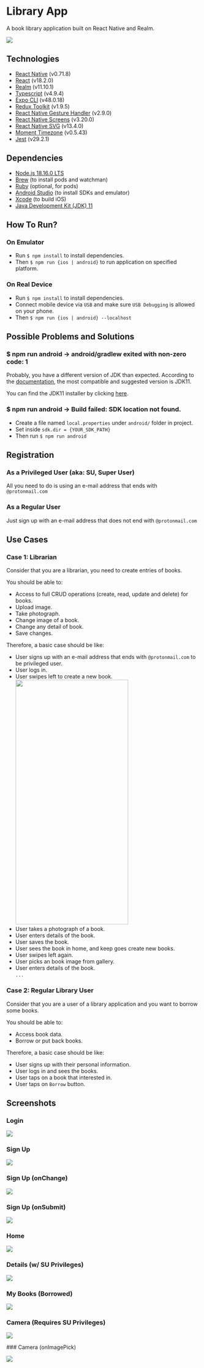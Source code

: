 # Library App

A book library application built on React Native and Realm.

<img src="./docs/screenshots/libraryapp_home_new.png" />

## Technologies

- <a href="https://reactnative.dev/">React Native</a> (v0.71.8)
- <a href="https://react.dev/">React</a> (v18.2.0)
- <a href="https://www.mongodb.com/docs/realm/sdk/react-native/">Realm</a> (v11.10.1)
- <a href="https://www.typescriptlang.org/">Typescript</a> (v4.9.4)
- <a href="https://expo.dev/">Expo CLI</a> (v48.0.18)
- <a href="https://redux-toolkit.js.org/">Redux Toolkit</a> (v1.9.5)
- <a href="https://github.com/software-mansion/react-native-gesture-handler">React Native Gesture Handler</a> (v2.9.0)
- <a href="https://github.com/software-mansion/react-native-screens">React Native Screens</a> (v3.20.0)
- <a href="https://github.com/software-mansion/react-native-svg">React Native SVG</a> (v13.4.0)
- <a href="https://www.npmjs.com/package/moment-timezone">Moment Timezone</a> (v0.5.43)
- <a href="https://jestjs.io/">Jest</a> (v29.2.1)

## Dependencies

- <a href="https://nodejs.org/en">Node.js 18.16.0 LTS</a>
- <a href="https://brew.sh/">Brew</a> (to install pods and watchman)
- <a href="https://www.ruby-lang.org/en/">Ruby</a> (optional, for pods)
- <a href="https://developer.android.com/studio">Android Studio</a> (to install SDKs and emulator)
- <a href="https://developer.apple.com/xcode/">Xcode</a> (to build iOS)
- <a href="https://www.oracle.com/tr/java/technologies/javase/jdk11-archive-downloads.html">Java Development Kit (JDK) 11</a>

## How To Run?

### On Emulator

- Run `$ npm install` to install dependencies.
- Then `$ npm run {ios | android}` to run application on specified platform.

### On Real Device

- Run `$ npm install` to install dependencies.
- Connect mobile device via `USB` and make sure `USB Debugging` is allowed on your phone.
- Then `$ npm run {ios | android} --localhost`

## Possible Problems and Solutions

### $ npm run android → android/gradlew exited with non-zero code: 1

Probably, you have a different version of JDK than expected. According to the <a href="https://reactnative.dev/docs/environment-setup?guide=native&platform=android">documentation</a>, the most compatible and suggested version is JDK11.

You can find the JDK11 installer by clicking <a href="https://www.oracle.com/tr/java/technologies/javase/jdk11-archive-downloads.html">here</a>.

### $ npm run android → Build failed: SDK location not found.

- Create a file named `local.properties` under `android/` folder in project.
- Set inside `sdk.dir = {YOUR_SDK_PATH}`
- Then run `$ npm run android`

## Registration

### As a Privileged User (aka: SU, Super User)

All you need to do is using an e-mail address that ends with `@protonmail.com`

### As a Regular User

Just sign up with an e-mail address that does not end with `@protonmail.com`

## Use Cases

### Case 1: Librarian

Consider that you are a librarian, you need to create entries of books. <br />

You should be able to:

- Access to full CRUD operations (create, read, update and delete) for books.
- Upload image.
- Take photograph.
- Change image of a book.
- Change any detail of book.
- Save changes.

Therefore, a basic case should be like:

- User signs up with an e-mail address that ends with `@protonmail.com` to be privileged user.
- User logs in.
- User swipes left to create a new book. <br />
  <img src="./docs/gifs/swipeleft.gif" width="294.5" height="639">
- User takes a photograph of a book.
- User enters details of the book.
- User saves the book.
- User sees the book in home, and keep goes create new books.
- User swipes left again.
- User picks an book image from gallery.
- User enters details of the book. <br />
  `...`

### Case 2: Regular Library User

Consider that you are a user of a library application and you want to borrow some books.

You should be able to:

- Access book data.
- Borrow or put back books.

Therefore, a basic case should be like:

- User signs up with their personal information.
- User logs in and sees the books.
- User taps on a book that interested in.
- User taps on `Borrow` button.

## Screenshots

### Login

<img src="./docs/screenshots/libraryapp_login.png" />

### Sign Up

<img src="./docs/screenshots/libraryapp_signup.png" />

### Sign Up (onChange)

<img src="./docs/screenshots/libraryapp_signup_event.png" />

### Sign Up (onSubmit)

<img src="./docs/screenshots/libraryapp_signup_event2.png" />

### Home

<img src="./docs/screenshots/libraryapp_home.png" />

### Details (w/ SU Privileges)

<img src="./docs/screenshots/libraryapp_details_su.png" />

### My Books (Borrowed)

<img src="./docs/screenshots/libraryapp_mybooks.png" />

### Camera (Requires SU Privileges)

<img src="./docs/screenshots/libraryapp_camera.png" />

### Camera (onImagePick)

<img src="./docs/screenshots/libraryapp_onimagepick.png" />
